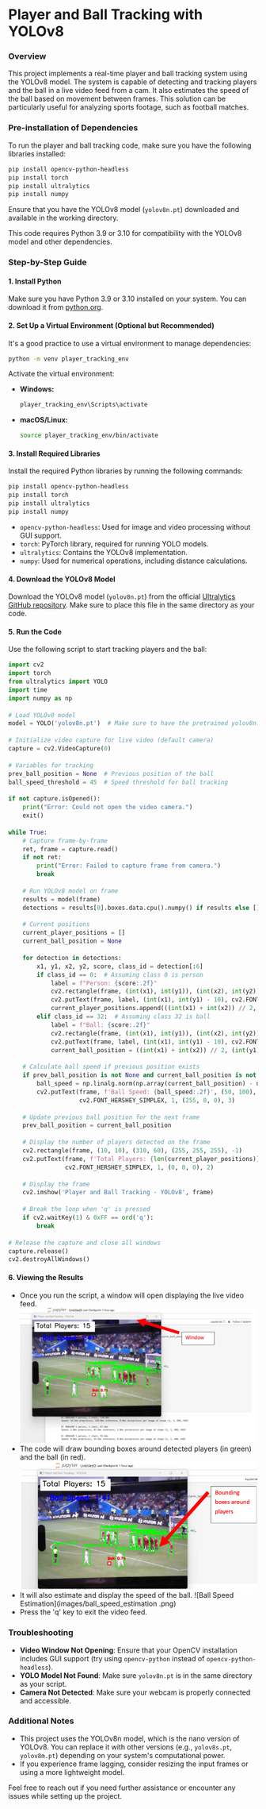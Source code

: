 # Player and Ball Tracking with YOLOv8

### Overview

This project implements a real-time player and ball tracking system using the YOLOv8 model. The system is capable of detecting and tracking players and the ball in a live video feed from a cam. It also estimates the speed of the ball based on movement between frames. This solution can be particularly useful for analyzing sports footage, such as football matches.

### Pre-installation of Dependencies

To run the player and ball tracking code, make sure you have the following libraries installed:

```bash
pip install opencv-python-headless
pip install torch
pip install ultralytics
pip install numpy
```

Ensure that you have the YOLOv8 model (`yolov8n.pt`) downloaded and available in the working directory.

This code requires Python 3.9 or 3.10 for compatibility with the YOLOv8 model and other dependencies.

### Step-by-Step Guide

#### 1. Install Python

Make sure you have Python 3.9 or 3.10 installed on your system. You can download it from [python.org](https://www.python.org/downloads/).

#### 2. Set Up a Virtual Environment (Optional but Recommended)

It's a good practice to use a virtual environment to manage dependencies:

```bash
python -m venv player_tracking_env
```

Activate the virtual environment:
- **Windows:**
  ```bash
  player_tracking_env\Scripts\activate
  ```
- **macOS/Linux:**
  ```bash
  source player_tracking_env/bin/activate
  ```

#### 3. Install Required Libraries

Install the required Python libraries by running the following commands:

```bash
pip install opencv-python-headless
pip install torch
pip install ultralytics
pip install numpy
```

- `opencv-python-headless`: Used for image and video processing without GUI support.
- `torch`: PyTorch library, required for running YOLO models.
- `ultralytics`: Contains the YOLOv8 implementation.
- `numpy`: Used for numerical operations, including distance calculations.

#### 4. Download the YOLOv8 Model

Download the YOLOv8 model (`yolov8n.pt`) from the official [Ultralytics GitHub repository](https://github.com/ultralytics/yolov5/releases). Make sure to place this file in the same directory as your code.

#### 5. Run the Code

Use the following script to start tracking players and the ball:

```python
import cv2
import torch
from ultralytics import YOLO
import time
import numpy as np

# Load YOLOv8 model
model = YOLO('yolov8n.pt')  # Make sure to have the pretrained yolov8n.pt file

# Initialize video capture for live video (default camera)
capture = cv2.VideoCapture(0)

# Variables for tracking
prev_ball_position = None  # Previous position of the ball
ball_speed_threshold = 45  # Speed threshold for ball tracking

if not capture.isOpened():
    print("Error: Could not open the video camera.")
    exit()

while True:
    # Capture frame-by-frame
    ret, frame = capture.read()
    if not ret:
        print("Error: Failed to capture frame from camera.")
        break

    # Run YOLOv8 model on frame
    results = model(frame)
    detections = results[0].boxes.data.cpu().numpy() if results else []

    # Current positions
    current_player_positions = []
    current_ball_position = None

    for detection in detections:
        x1, y1, x2, y2, score, class_id = detection[:6]
        if class_id == 0:  # Assuming class 0 is person
            label = f"Person: {score:.2f}"
            cv2.rectangle(frame, (int(x1), int(y1)), (int(x2), int(y2)), (0, 255, 0), 2)
            cv2.putText(frame, label, (int(x1), int(y1) - 10), cv2.FONT_HERSHEY_SIMPLEX, 0.5, (0, 255, 0), 2)
            current_player_positions.append(((int(x1) + int(x2)) // 2, (int(y1) + int(y2)) // 2))  # Center of the box
        elif class_id == 32:  # Assuming class 32 is ball
            label = f"Ball: {score:.2f}"
            cv2.rectangle(frame, (int(x1), int(y1)), (int(x2), int(y2)), (0, 0, 255), 2)
            cv2.putText(frame, label, (int(x1), int(y1) - 10), cv2.FONT_HERSHEY_SIMPLEX, 0.5, (0, 0, 255), 2)
            current_ball_position = ((int(x1) + int(x2)) // 2, (int(y1) + int(y2)) // 2)  # Center of the box

    # Calculate ball speed if previous position exists
    if prev_ball_position is not None and current_ball_position is not None:
        ball_speed = np.linalg.norm(np.array(current_ball_position) - np.array(prev_ball_position))
        cv2.putText(frame, f'Ball Speed: {ball_speed:.2f}', (50, 100),
                    cv2.FONT_HERSHEY_SIMPLEX, 1, (255, 0, 0), 3)

    # Update previous ball position for the next frame
    prev_ball_position = current_ball_position

    # Display the number of players detected on the frame
    cv2.rectangle(frame, (10, 10), (310, 60), (255, 255, 255), -1)
    cv2.putText(frame, f'Total Players: {len(current_player_positions)}', (20, 40),
                cv2.FONT_HERSHEY_SIMPLEX, 1, (0, 0, 0), 2)

    # Display the frame
    cv2.imshow('Player and Ball Tracking - YOLOv8', frame)

    # Break the loop when 'q' is pressed
    if cv2.waitKey(1) & 0xFF == ord('q'):
        break

# Release the capture and close all windows
capture.release()
cv2.destroyAllWindows()
```

#### 6. Viewing the Results

- Once you run the script, a window will open displaying the live video feed.
  ![Live Video Feed](images/live_video_feed.png)
- The code will draw bounding boxes around detected players (in green) and the ball (in red).
  ![Bounding Boxes](images/bounding_boxes.png)
- It will also estimate and display the speed of the ball.
  ![Ball Speed Estimation](images/ball_speed_estimation .png)
- Press the 'q' key to exit the video feed.

### Troubleshooting

- **Video Window Not Opening**: Ensure that your OpenCV installation includes GUI support (try using `opencv-python` instead of `opencv-python-headless`).
- **YOLO Model Not Found**: Make sure `yolov8n.pt` is in the same directory as your script.
- **Camera Not Detected**: Make sure your webcam is properly connected and accessible.

### Additional Notes

- This project uses the YOLOv8n model, which is the nano version of YOLOv8. You can replace it with other versions (e.g., `yolov8s.pt`, `yolov8m.pt`) depending on your system's computational power.
- If you experience frame lagging, consider resizing the input frames or using a more lightweight model.

Feel free to reach out if you need further assistance or encounter any issues while setting up the project.

